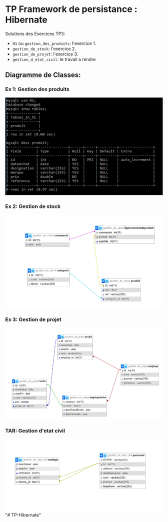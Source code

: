 # TP Framework de persistance : Hibernate 

Solutions des Exercices TP3:

- `H1` ou `gestion_des_produits`: l'exercice 1.
- `gestion_de_stock`: l'exercice 2.
- `gestion_de_projet`: l'exercice 3.
- `gestion_d_etat_civil`: le travail a rendre 


## Diagramme de Classes:

###  Ex 1: Gestion des produits

![Gestion de Stock](./UML/gestion_des_produits.png)


###  Ex 2: Gestion de stock

![Gestion de Stock](./UML/gestion_de_stock.png)


###  Ex 3: Gestion de projet

![Gestion de Projet](./UML/gestion_de_projet.png)


###  TAR: Gestion d'etat civil

![Gestion de L'Etat Civil](./UML/gestion_d_etat_civil.png)"# TP-Hibernate" 
